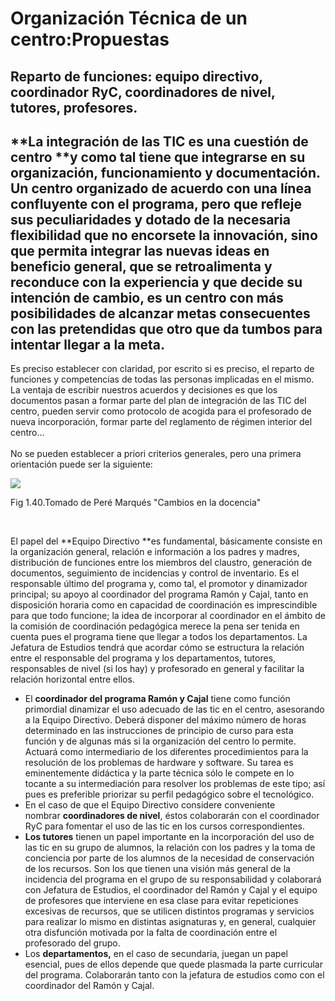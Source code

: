 
# Organización Técnica de un centro:Propuestas

## **Reparto de funciones: equipo directivo, coordinador RyC, coordinadores de nivel, tutores, profesores.**

## **La integración de las TIC es una cuestión de centro **y como tal tiene que integrarse en su organización, funcionamiento y documentación. Un centro organizado de acuerdo con una línea confluyente con el programa, pero que refleje sus peculiaridades y dotado de la necesaria flexibilidad que no encorsete la innovación, sino que permita integrar las nuevas ideas en beneficio general, que se retroalimenta y reconduce con la experiencia y que decide su intención de cambio, es un centro con más posibilidades de alcanzar metas consecuentes con las pretendidas que otro que da tumbos para intentar llegar a la meta.

Es preciso establecer con claridad, por escrito si es preciso, el reparto de funciones y competencias de todas las personas implicadas en el mismo. La ventaja de escribir nuestros acuerdos y decisiones es que los documentos pasan a formar parte del plan de integración de las TIC del centro, pueden servir como protocolo de acogida para el profesorado de nueva incorporación, formar parte del reglamento de régimen interior del centro...<br/><br/>No se pueden establecer a priori criterios generales, pero una primera orientación puede ser la siguiente:


![](http://peremarques.pangea.org/uabpp/GESTIO.JPG)

Fig 1.40.Tomado de Peré Marqués "Cambios en la docencia" 

 

El papel del **Equipo Directivo **es fundamental, básicamente consiste en la organización general, relación e información a los padres y madres, distribución de funciones entre los miembros del claustro, generación de documentos, seguimiento de incidencias y control de inventario. Es el responsable último del programa y, como tal, el promotor y dinamizador principal; su apoyo al coordinador del programa Ramón y Cajal, tanto en disposición horaria como en capacidad de coordinación es imprescindible para que todo funcione; la idea de incorporar al coordinador en el ámbito de la comisión de coordinación pedagógica merece la pena ser tenida en cuenta pues el programa tiene que llegar a todos los departamentos. La Jefatura de Estudios tendrá que acordar cómo se estructura la relación entre el responsable del programa y los departamentos, tutores, responsables de nivel (si los hay) y profesorado en general y facilitar la relación horizontal entre ellos.

- El **coordinador del programa Ramón y Cajal** tiene como función primordial dinamizar el uso adecuado de las tic en el centro, asesorando a la Equipo Directivo. Deberá disponer del máximo número de horas determinado en las instrucciones de principio de curso para esta función y de algunas más si la organización del centro lo permite. Actuará como intermediario de los diferentes procedimientos para la resolución de los problemas de hardware y software. Su tarea es eminentemente didáctica y la parte técnica sólo le compete en lo tocante a su intermediación para resolver los problemas de este tipo; así pues es preferible priorizar su perfil pedagógico sobre el tecnológico.
- En el caso de que el Equipo Directivo considere conveniente nombrar **coordinadores de nivel**, éstos colaborarán con el coordinador RyC para fomentar el uso de las tic en los cursos correspondientes.
- **Los tutores** tienen un papel importante en la incorporación del uso de las tic en su grupo de alumnos, la relación con los padres y la toma de conciencia por parte de los alumnos de la necesidad de conservación de los recursos. Son los que tienen una visión más general de la incidencia del programa en el grupo de su responsabilidad y colaborará con Jefatura de Estudios, el coordinador del Ramón y Cajal y el equipo de profesores que interviene en esa clase para evitar repeticiones excesivas de recursos, que se utilicen distintos programas y servicios para realizar lo mismo en distintas asignaturas y, en general, cualquier otra disfunción motivada por la falta de coordinación entre el profesorado del grupo.
- Los **departamentos,** en el caso de secundaria, juegan un papel esencial, pues de ellos depende que quede plasmada la parte curricular del programa. Colaborarán tanto con la jefatura de estudios como con el coordinador del Ramón y Cajal.

